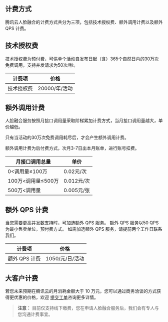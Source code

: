 ## 计费方式
腾讯云人脸融合的计费方式共分为三项，包括技术授权费、额外调用计费以及额外 QPS 计费。

## 技术授权费

技术授权费为预付费，可供单个活动自发布日起（含）365个自然日内的30万次免费调用，支持并发请求为50次/秒。

| 计费项    | 价格        |
| ---------- | --------- |
| 技术授权费  | 20000/年/活动 |


## 额外调用计费

人脸融合服务按照月接口调用量采取阶梯累加计费方式，当月接口调用量越大，单价越低。

只有当活动的30万次免费调用耗尽后，才会产生额外调用计费。

额外调用计费为后付费方式，次月3-7日出本月账单，进行账号扣费。

| 月接口调用总量    | 单价        |
| ---------- | --------- |
|  0<调用量≤100万  | 0.02元/次 |
| 100万<调用量≤500万 | 0.012元/次 |
| 500万<调用量    | 0.005元/张 |

## 额外 QPS 计费

当您需要更高并发数支持时，可加选额外 QPS 服务。
额外 QPS 服务以50 QPS 为最小售卖单位，预付费方式。
如需加选额外 QPS 服务，请提前两个工作日联系我们。

| 计费项    | 价格        |
| ---------- | --------- |
| 额外 QPS 计费  | 1050/元/日/活动 |


## 大客户计费

若您未来预期在腾讯云的月消耗金额大于 10 万元，您可以通过商务洽谈的方式获得更优惠的价格，欢迎 [提交工单](https://console.cloud.tencent.com/workorder/category)咨询更多详情。


>**注意：**
> 目前仅支持线下缴费，您在申请人脸融合服务后，我们会有专人与您沟通计费事宜。